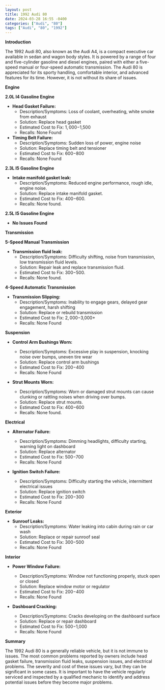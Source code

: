 ```yaml
---
layout: post
title: 1992 Audi 80
date: 2024-03-28 16:55 -0400
categories: ["Audi", "80"]
tags: ["Audi", "80", "1992"]
---
```

**Introduction**

The 1992 Audi 80, also known as the Audi A4, is a compact executive car available in sedan and wagon body styles. It is powered by a range of four and five-cylinder gasoline and diesel engines, paired with either a five-speed manual or four-speed automatic transmission. The Audi 80 is appreciated for its sporty handling, comfortable interior, and advanced features for its time. However, it is not without its share of issues.

**Engine**

**2.0L I4 Gasoline Engine**

* **Head Gasket Failure:**
    * Description/Symptoms: Loss of coolant, overheating, white smoke from exhaust
    * Solution: Replace head gasket
    * Estimated Cost to Fix: $1,000-$1,500
    * Recalls: None Found
* **Timing Belt Failure:**
    * Description/Symptoms: Sudden loss of power, engine noise
    * Solution: Replace timing belt and tensioner
    * Estimated Cost to Fix: $600-$800
    * Recalls: None Found

**2.3L I5 Gasoline Engine**

* **Intake manifold gasket leak:**
    * Description/Symptoms: Reduced engine performance, rough idle, engine noise.
    * Solution: Replace intake manifold gasket.
    * Estimated Cost to Fix: $400-$600. 
    * Recalls: None found.

**2.5L I5 Gasoline Engine**

* **No Issues Found**

**Transmission**

**5-Speed Manual Transmission**

* **Transmission fluid leak:**
    * Description/Symptoms: Difficulty shifting, noise from transmission, low transmission fluid levels.
    * Solution: Repair leak and replace transmission fluid.
    * Estimated Cost to Fix: $300-$500. 
    * Recalls: None found.

**4-Speed Automatic Transmission**

* **Transmission Slipping:**
    * Description/Symptoms: Inability to engage gears, delayed gear engagement, harsh shifting
    * Solution: Replace or rebuild transmission
    * Estimated Cost to Fix: $2,000-$3,000+
    * Recalls: None Found

**Suspension**

* **Control Arm Bushings Worn:**
    * Description/Symptoms: Excessive play in suspension, knocking noise over bumps, uneven tire wear
    * Solution: Replace control arm bushings
    * Estimated Cost to Fix: $200-$400
    * Recalls: None Found

* **Strut Mounts Worn:**
    * Description/Symptoms: Worn or damaged strut mounts can cause clunking or rattling noises when driving over bumps.
    * Solution: Replace strut mounts.
    * Estimated Cost to Fix: $400-$600 
    * Recalls: None found.


**Electrical**

* **Alternator Failure:**
    * Description/Symptoms: Dimming headlights, difficulty starting, warning light on dashboard
    * Solution: Replace alternator
    * Estimated Cost to Fix: $500-$700
    * Recalls: None Found

* **Ignition Switch Failure:**
    * Description/Symptoms: Difficulty starting the vehicle, intermittent electrical issues
    * Solution: Replace ignition switch
    * Estimated Cost to Fix: $200-$300
    * Recalls: None Found

**Exterior**

* **Sunroof Leaks:**
    * Description/Symptoms: Water leaking into cabin during rain or car wash
    * Solution: Replace or repair sunroof seal
    * Estimated Cost to Fix: $300-$500
    * Recalls: None Found

**Interior**

* **Power Window Failure:**
    * Description/Symptoms: Window not functioning properly, stuck open or closed
    * Solution: Replace window motor or regulator
    * Estimated Cost to Fix: $200-$400
    * Recalls: None Found

* **Dashboard Cracking:**
    * Description/Symptoms: Cracks developing on the dashboard surface
    * Solution: Replace or repair dashboard
    * Estimated Cost to Fix: $500-$1,000
    * Recalls: None Found

**Summary**

The 1992 Audi 80 is a generally reliable vehicle, but it is not immune to issues. The most common problems reported by owners include head gasket failure, transmission fluid leaks, suspension issues, and electrical problems. The severity and cost of these issues vary, but they can be significant in some cases. It is important to have the vehicle regularly serviced and inspected by a qualified mechanic to identify and address potential issues before they become major problems.
